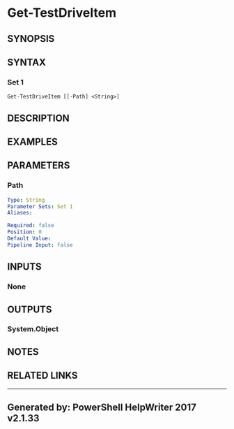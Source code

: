 ﻿# Get-TestDriveItem

## SYNOPSIS


## SYNTAX

### Set 1
```
Get-TestDriveItem [[-Path] <String>]
```

## DESCRIPTION


## EXAMPLES

## PARAMETERS

### Path


```yaml
Type: String
Parameter Sets: Set 1
Aliases: 

Required: false
Position: 0
Default Value: 
Pipeline Input: false
```

## INPUTS

### None


## OUTPUTS

### System.Object


## NOTES

## RELATED LINKS


---
Generated by: PowerShell HelpWriter 2017 v2.1.33
---
